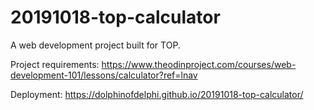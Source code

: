# 20191018-top-calculator

A web development project built for TOP.

Project requirements: https://www.theodinproject.com/courses/web-development-101/lessons/calculator?ref=lnav

Deployment: https://dolphinofdelphi.github.io/20191018-top-calculator/
